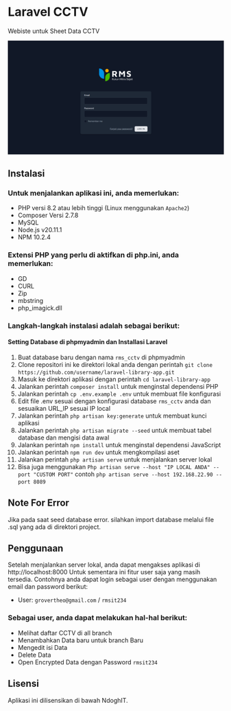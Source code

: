 # Laravel CCTV

Webiste untuk Sheet Data CCTV

![Alt text](Preview.png "Preview Login page")



## Instalasi

### Untuk menjalankan aplikasi ini, anda memerlukan:

- PHP versi 8.2 atau lebih tinggi (Linux menggunakan `Apache2`)
- Composer Versi 2.7.8
- MySQL
- Node.js v20.11.1
- NPM 10.2.4

### Extensi PHP yang perlu di aktifkan di php.ini, anda memerlukan:

- GD
- CURL
- Zip
- mbstring
- php_imagick.dll

### Langkah-langkah instalasi adalah sebagai berikut:

#### Setting Database di phpmyadmin dan Installasi Laravel

1. Buat database baru dengan nama `rms_cctv` di phpmyadmin
2. Clone repositori ini ke direktori lokal anda dengan perintah `git clone https://github.com/username/laravel-library-app.git`
3. Masuk ke direktori aplikasi dengan perintah `cd laravel-library-app`
4. Jalankan perintah `composer install` untuk menginstal dependensi PHP
5. Jalankan perintah `cp .env.example .env` untuk membuat file konfigurasi
6. Edit file .env sesuai dengan konfigurasi database `rms_cctv` anda dan sesuaikan URL_IP sesuai IP local
7. Jalankan perintah `php artisan key:generate` untuk membuat kunci aplikasi
8. Jalankan perintah `php artisan migrate --seed` untuk membuat tabel database dan mengisi data awal
9. Jalankan perintah `npm install` untuk menginstal dependensi JavaScript
10. Jalankan perintah `npm run dev` untuk mengkompilasi aset
11. Jalankan perintah `php artisan serve` untuk menjalankan server lokal
12. Bisa juga menggunakan `Php artisan serve --host "IP LOCAL ANDA" --port "CUSTOM PORT"` contoh `php artisan serve --host 192.168.22.90 --port 8089`

## Note For Error

Jika pada saat seed database error. silahkan import database melalui file .sql yang ada di direktori project. 

## Penggunaan

Setelah menjalankan server lokal, anda dapat mengakses aplikasi di http://localhost:8000
Untuk sementara ini fitur user saja yang masih tersedia.
Contohnya anda dapat login sebagai user dengan menggunakan email dan password berikut:

- User: `grovertheo@gmail.com` / `rmsit234`

### Sebagai user, anda dapat melakukan hal-hal berikut:

- Melihat daftar CCTV di all branch
- Menambahkan Data baru untuk branch Baru
- Mengedit isi Data
- Delete Data 
- Open Encrypted Data dengan Password `rmsit234`

## Lisensi
Aplikasi ini dilisensikan di bawah NdoghIT.
